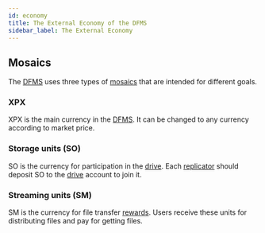 ```yaml
---
id: economy
title: The External Economy of the DFMS
sidebar_label: The External Economy
---
```


## Mosaics
The [DFMS](what_is.md) uses three types of [mosaics](https://bcdocs.xpxsirius.io/docs/built-in-features/mosaic/) that are intended for different goals.
### XPX
XPX is the main currency in the [DFMS](what_is.md). It can be changed to any currency according to market price.
### Storage units (SO)
SO is the currency for participation in the [drive](../built_in_features/drive/overview.md). Each [replicator](../roles/replicator.md) should deposit SO to the [drive](../built_in_features/drive/overview.md) account to join it.
### Streaming units (SM)
SM is the currency for file transfer [rewards](../built_in_features/reward.md). Users receive these units for distributing files and pay for getting files.
